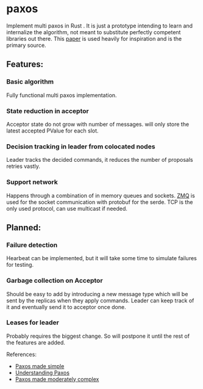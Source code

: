 # paxos

Implement multi paxos in Rust . It is just a prototype intending to learn and internalize the algorithm, not meant to substitute perfectly competent libraries out there. This [paper](https://www.cs.cornell.edu/home/rvr/Paxos/paxos.pdf) is used heavily for inspiration and is the primary source.

## Features:
### Basic algorithm
Fully functional multi paxos implementation.

### State reduction in acceptor
Acceptor state do not grow with number of messages. will only store the latest accepted PValue for each slot.

### Decision tracking in leader from colocated nodes
Leader tracks the decided commands, it reduces the number of proposals retries vastly.

### Support network
Happens through a combination of in memory queues and sockets. [ZMQ](https://zeromq.org/get-started/) is used for the socket communication with protobuf for the serde. TCP is the only used protocol, can use multicast if needed. 

## Planned: 
### Failure detection
Hearbeat can be implemented, but it will take some time to simulate failures for testing.

### Garbage collection on Acceptor
Should be easy to add by introducing a new message type which will be sent by the replicas when they apply commands. Leader can keep track of it and eventually send it to acceptor once done.

### Leases for leader
Probably requires the biggest change. So will postpone it until the rest of the features are added.

References:
* [Paxos made simple](https://github.com/papers-we-love/papers-we-love/blob/main/distributed_systems/paxos-made-simple.pdf)
* [Understanding Paxos](https://understandingpaxos.wordpress.com/)
* [Paxos made moderately complex](https://www.cs.cornell.edu/home/rvr/Paxos/paxos.pdf)
